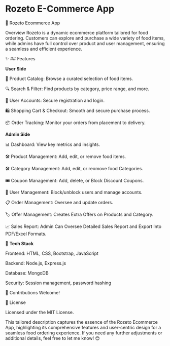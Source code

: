 # Rozeto E-Commerce App
🌟 Rozeto Ecommerce App

Overview
Rozeto is a dynamic ecommerce platform tailored for food ordering. Customers can explore and purchase a wide variety of food items, while admins have full control over product and user management, ensuring a seamless and efficient experience.

✨ ## Features

**User Side**

🛒 Product Catalog: Browse a curated selection of food items.

🔍 Search & Filter: Find products by category, price range, and more.

👤 User Accounts: Secure registration and login.

🛍️ Shopping Cart & Checkout: Smooth and secure purchase process.

📦 Order Tracking: Monitor your orders from placement to delivery.


**Admin Side**

📊 Dashboard: View key metrics and insights.

🛠️ Product Management: Add, edit, or remove food items.

🛠️ Category Management: Add, edit, or reomove food Categories.

🎟️ Coupon Management: Add, delete, or Block Discount Coupons.

👥 User Management: Block/unblock users and manage accounts.

📋 Order Management: Oversee and update orders.

🏷️ Offer Management: Creates Extra Offers on Products and Category.

📈 Sales Report: Admin Can Oversee Detailed Sales Report and Export Into PDF/Excel Formats.






🔧 **Tech Stack**

Frontend: HTML, CSS, Bootstrap, JavaScript

Backend: Node.js, Express.js

Database: MongoDB

Security: Session management, password hashing

🤝 Contributions Welcome!

📜 License

Licensed under the MIT License.

This tailored description captures the essence of the Rozeto Ecommerce App, highlighting its comprehensive features and user-centric design for a seamless food ordering experience. If you need any further adjustments or additional details, feel free to let me know! 😊

